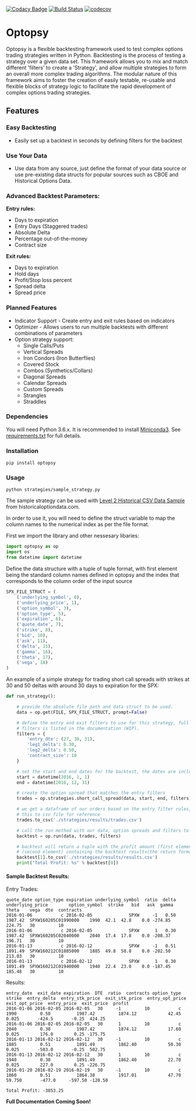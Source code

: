[![Codacy Badge](https://api.codacy.com/project/badge/Grade/2de8f5b3fa2742de93fb60b3a1ae5683)](https://app.codacy.com/app/michaelchu/optopsy?utm_source=github.com&utm_medium=referral&utm_content=michaelchu/optopsy&utm_campaign=badger)
[![Build Status](https://travis-ci.org/michaelchu/optopsy.svg?branch=master)](https://travis-ci.org/michaelchu/optopsy)
[![codecov](https://codecov.io/gh/michaelchu/optopsy/branch/master/graph/badge.svg)](https://codecov.io/gh/michaelchu/optopsy)

# Optopsy

Optopsy is a flexible backtesting framework used to test complex options trading strategies written in Python. 
Backtesting is the process of testing a strategy over a given data set. This framework allows you to mix and match 
different 'filters' to create a 'Strategy', and allow multiple strategies to form an overall more complex trading algorithms. 
The modular nature of this framework aims to foster the creation of easily testable, re-usable and flexible blocks of strategy logic to facilitate 
the rapid development of complex options trading strategies.

## Features

### Easy Backtesting
* Easily set up a backtest in seconds by defining filters for the backtest

### Use Your Data
* Use data from any source, just define the format of your data source or use pre-existing data structs for popular sources such as CBOE and Historical Options Data.

### Advanced Backtest Parameters:

**Entry rules:**
* Days to expiration
* Entry Days (Staggered trades)
* Absolute Delta
* Percentage out-of-the-money
* Contract size

**Exit rules:**
* Days to expiration
* Hold days
* Profit/Stop loss percent
* Spread delta
* Spread price

### Planned Features
* Indicator Support - Create entry and exit rules based on indicators
* Optimizer - Allows users to run multiple backtests with different combinations of parameters
* Option strategy support:
    * Single Calls/Puts
    * Vertical Spreads
    * Iron Condors (Iron Butterflies)
    * Covered Stock
    * Combos (Synthetics/Collars)
    * Diagonal Spreads
    * Calendar Spreads
    * Custom Spreads
    * Strangles
    * Straddles

### Dependencies
You will need Python 3.6.x. It is recommended to install [Miniconda3](https://conda.io/miniconda.html). See [requirements.txt](https://github.com/michaelchu/optopsy/blob/master/requirements.txt) for full details.

### Installation
```
pip install optopsy
```

### Usage
```
python strategies/sample_strategy.py
```
The sample strategy can be used with [Level 2 Historical CSV Data Sample](http://www.deltaneutral.com/files/Sample_SPX_20151001_to_20151030.csv) from historicaloptiondata.com. 

In order to use it, you will need to define the struct variable to map the column names to the numerical index as per the file format.

First we import the library and other nessesary libaries:
```python
import optopsy as op
import os
from datetime import datetime
```

Define the data structure with a tuple of tuple format, with first element being the standard column names defined in optopsy and the index that corresponds to the column order of the input source
```python
SPX_FILE_STRUCT = (
    ('underlying_symbol', 0),
    ('underlying_price', 1),
    ('option_symbol', 3),
    ('option_type', 5),
    ('expiration', 6),
    ('quote_date', 7),
    ('strike', 8),
    ('bid', 10),
    ('ask', 11),
    ('delta', 15),
    ('gamma', 16),
    ('theta', 17),
    ('vega', 18)
)
```

An example of a simple strategy for trading short call spreads with strikes at 30 and 50 deltas with around 30 days to expiration for the SPX:
```python
def run_strategy():

    # provide the absolute file path and data struct to be used.
    data = op.get(FILE, SPX_FILE_STRUCT, prompt=False)

    # define the entry and exit filters to use for this strategy, full list of
    # filters is listed in the documentation (WIP).
    filters = {
        'entry_dte': (27, 30, 31),
        'leg1_delta': 0.30,
        'leg2_delta': 0.50,
        'contract_size': 10
    }

    # set the start and end dates for the backtest, the dates are inclusive
    start = datetime(2016, 1, 1)
    end = datetime(2016, 12, 31)

    # create the option spread that matches the entry filters
    trades = op.strategies.short_call_spread(data, start, end, filters)

    # we get a dataframe of our orders based on the entry filter rules, let's export
    # this to csv file for reference
    trades.to_csv('./strategies/results/trades.csv')

    # call the run method with our data, option spreads and filters to run the backtest
    backtest = op.run(data, trades, filters)

    # backtest will return a tuple with the profit amount (first element) and a dataframe
    # (second element) containing the backtest results(the return format may be subject to change)
    backtest[1].to_csv('./strategies/results/results.csv')
    print("Total Profit: %s" % backtest[0])
```

#### Sample Backtest Results:


Entry Trades:

```
quote_date option_type expiration underlying_symbol  ratio  delta  underlying_price        option_symbol  strike   bid   ask  gamma   theta    vega  dte  contracts
2016-01-06           c 2016-02-05              SPXW     -1   0.50           1987.42  SPXW160205C01990000    1990  42.1  42.8    0.0 -274.85  224.75   30         10
2016-01-06           c 2016-02-05              SPXW      1   0.30           1987.42  SPXW160205C02040000    2040  17.4  17.8    0.0 -208.37  196.71   30         10
2016-01-13           c 2016-02-12              SPXW     -1   0.51           1891.49  SPXW160212C01885000    1885  49.8  50.8    0.0 -202.50  213.03   30         10
2016-01-13           c 2016-02-12              SPXW      1   0.30           1891.49  SPXW160212C01940000    1940  22.4  23.0    0.0 -187.45  185.48   30         10
```

Results:
```
entry_date  exit_date expiration  DTE  ratio  contracts option_type  strike  entry_delta  entry_stk_price  exit_stk_price  entry_opt_price  exit_opt_price  entry_price  exit_price  profit
2016-01-06 2016-02-05 2016-02-05   30     -1         10           c    1990         0.50          1987.42         1874.12            42.45           0.025       -424.5       -0.25  424.25
2016-01-06 2016-02-05 2016-02-05   30      1         10           c    2040         0.30          1987.42         1874.12            17.60           0.025        176.0        0.25 -175.75
2016-01-13 2016-02-12 2016-02-12   30     -1         10           c    1885         0.51          1891.49         1862.40            50.30           0.025       -503.0       -0.25  502.75
2016-01-13 2016-02-12 2016-02-12   30      1         10           c    1940         0.30          1891.49         1862.40            22.70           0.025        227.0        0.25 -226.75
2016-01-20 2016-02-19 2016-02-19   30     -1         10           c    1860         0.51          1864.38         1917.01            47.70          59.750       -477.0     -597.50 -120.50

Total Profit: -3853.25
```

**Full Documentation Coming Soon!**
